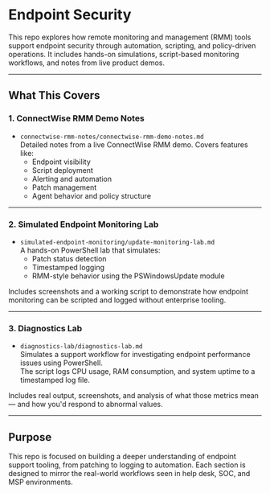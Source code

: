 # Endpoint Security

This repo explores how remote monitoring and management (RMM) tools support endpoint security through automation, scripting, and policy-driven operations. It includes hands-on simulations, script-based monitoring workflows, and notes from live product demos.

---

## What This Covers

### 1. ConnectWise RMM Demo Notes

- `connectwise-rmm-notes/connectwise-rmm-demo-notes.md`  
  Detailed notes from a live ConnectWise RMM demo. Covers features like:
  - Endpoint visibility
  - Script deployment
  - Alerting and automation
  - Patch management
  - Agent behavior and policy structure

---

### 2. Simulated Endpoint Monitoring Lab

- `simulated-endpoint-monitoring/update-monitoring-lab.md`  
  A hands-on PowerShell lab that simulates:
  - Patch status detection
  - Timestamped logging
  - RMM-style behavior using the PSWindowsUpdate module

Includes screenshots and a working script to demonstrate how endpoint monitoring can be scripted and logged without enterprise tooling.

---

### 3. Diagnostics Lab

- `diagnostics-lab/diagnostics-lab.md`  
  Simulates a support workflow for investigating endpoint performance issues using PowerShell.  
  The script logs CPU usage, RAM consumption, and system uptime to a timestamped log file.

Includes real output, screenshots, and analysis of what those metrics mean — and how you'd respond to abnormal values.

---

## Purpose

This repo is focused on building a deeper understanding of endpoint support tooling, from patching to logging to automation. Each section is designed to mirror the real-world workflows seen in help desk, SOC, and MSP environments.


